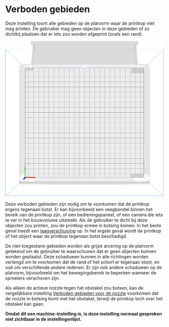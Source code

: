 Verboden gebieden
====
Deze instelling toont alle gebieden op de platvorm waar de printkop niet mag printen. De gebruiker mag geen objecten in deze gebieden of zo dichtbij plaatsen dat er iets zou worden afgeprint (zoals een rand).

![Grijze vierkanten geven niet-toegestane gebieden aan waar de clips zich op de platvorm bevinden.](../../../articles/images/machine_disallowed_areas.png)

Deze verboden gebieden zijn nodig om te voorkomen dat de printkop ergens tegenaan botst. Er kan bijvoorbeeld een veegborstel binnen het bereik van de printkop zijn, of een bedieningspaneel, of een camera die iets te ver in het bouwvolume uitsteekt. Als de gebruiker te dicht bij deze objecten zou printen, zou de printkop ermee in botsing komen. In het beste geval treedt een [laagverschuiving](../troubleshooting/layer_shift.md) op. In het ergste geval wordt de printkop of het object waar de printkop tegenaan botst beschadigd.

De niet-toegestane gebieden worden als grijze arcering op de platvorm getekend om de gebruiker te waarschuwen dat er geen objecten kunnen worden geplaatst. Deze schaduwen kunnen in alle richtingen worden verlengd om te voorkomen dat de rand of het schort er tegenaan stoot, en ook om verschillende andere redenen. Er zijn ook andere schaduwen op de platvorm, bijvoorbeeld om het bewegingsbereik te beperken wanneer de sproeiers verschoven zijn.

Als alleen de actieve nozzle tegen het obstakel zou botsen, kan de vergelijkbare instelling [Verboden gebieden voor de nozzle](nozzle_disallowed_areas.md) voorkomen dat de nozzle in botsing komt met het obstakel, terwijl de printkop toch over het obstakel kan gaan.

**Omdat dit een machine-instelling is, is deze instelling normaal gesproken niet zichtbaar in de instellingenlijst.**